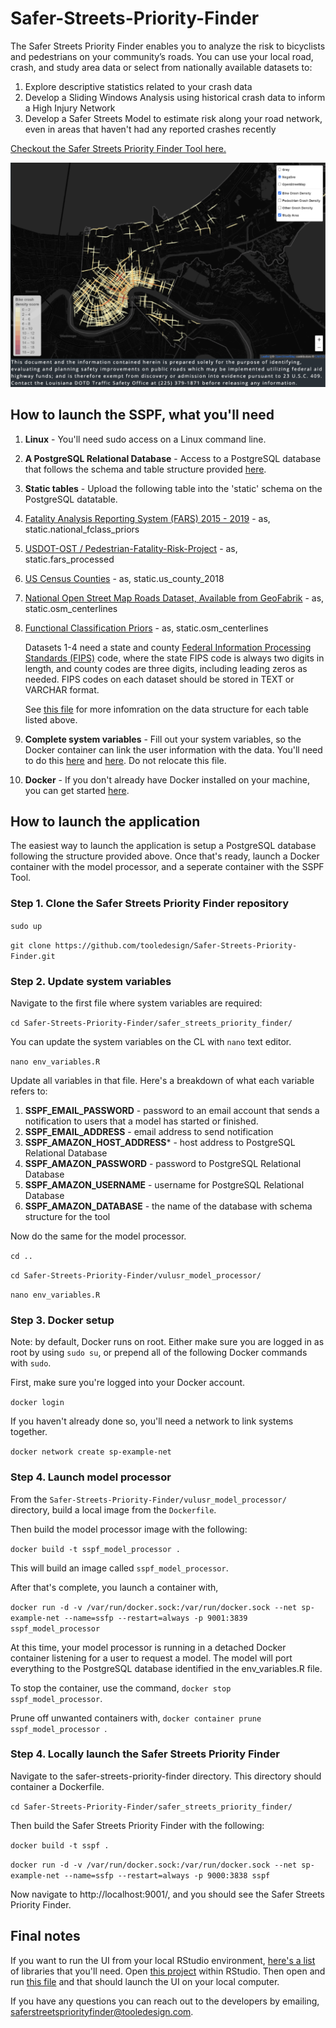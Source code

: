 # Safer-Streets-Priority-Finder

The Safer Streets Priority Finder enables you to analyze the risk to bicyclists and pedestrians on your community’s roads. You can use your local road, crash, and study area data or select from nationally available datasets to:

1. Explore descriptive statistics related to your crash data
2. Develop a Sliding Windows Analysis using historical crash data to inform a High Injury Network
3. Develop a Safer Streets Model to estimate risk along your road network, even in areas that haven't had any reported crashes recently

[Checkout the Safer Streets Priority Finder Tool here.](https://www.saferstreetspriorityfinder.com/)

<img width="677" alt="Screen Shot 2021-08-19 at 4 30 40 PM" src="https://github.com/tooledesign/Safer-Streets-Priority-Finder/blob/main/landing_page/images/nola_bike_crash_score_w_study_reduced_social_media.png">


## How to launch the SSPF, what you'll need

1. **Linux** - You'll need sudo access on a Linux command line. 
2. **A PostgreSQL Relational Database** - Access to a PostgreSQL database that follows the schema and table structure provided [here](https://github.com/tooledesign/Safer-Streets-Priority-Finder/blob/main/build_psql_db.sql).
3. **Static tables** - Upload the following table into the 'static' schema on the PostgreSQL datatable. 
  1. [Fatality Analysis Reporting System (FARS) 2015 - 2019](https://www.nhtsa.gov/file-downloads?p=nhtsa/downloads/FARS/) - as, static.national_fclass_priors
  2. [USDOT-OST / Pedestrian-Fatality-Risk-Project](https://github.com/USDOT-OST/Pedestrian-Fatality-Risk-Project) - as, static.fars_processed
  3. [US Census Counties](https://www.census.gov/data.html) - as, static.us_county_2018
  4. [National Open Street Map Roads Dataset, Available from GeoFabrik](https://www.geofabrik.de/data/download.html) - as, static.osm_centerlines
  5. [Functional Classification Priors](https://github.com/tooledesign/Safer-Streets-Priority-Finder/blob/main/national_fclass_priors.csv) - as, static.osm_centerlines
      
      Datasets 1-4 need a state and county [Federal Information Processing Standards (FIPS)](https://www.nist.gov/standardsgov/compliance-faqs-federal-information-processing-standards-fips#:~:text=FIPS%20are%20standards%20and%20guidelines,by%20the%20Secretary%20of%20Commerce) code, where the state FIPS code is always two digits in length, and county codes are three digits, including leading zeros as needed. FIPS codes on each dataset should be stored in TEXT or VARCHAR format.
      
      See [this file](https://github.com/tooledesign/Safer-Streets-Priority-Finder/blob/main/build_psql_db.sql) for more infomration on the data structure for each table listed above. 
      
4. **Complete system variables** - Fill out your system variables, so the Docker container can link the user information with the data. You'll need to do this [here](https://github.com/tooledesign/Safer-Streets-Priority-Finder/blob/main/safer_streets_priority_finder/env_variables.R) and [here](https://github.com/tooledesign/Safer-Streets-Priority-Finder/blob/main/vulusr_model_processor/env_variables.R). Do not relocate this file. 
5. **Docker** - If you don't already have Docker installed on your machine, you can get started [here](https://docs.docker.com/get-docker/).


## How to launch the application

The easiest way to launch the application is setup a PostgreSQL database following the structure provided above. Once that's ready, launch a Docker container with the model processor, and a seperate container with the SSPF Tool.

### Step 1. Clone the Safer Streets Priority Finder repository 

``` sudo up ```

``` git clone https://github.com/tooledesign/Safer-Streets-Priority-Finder.git ```

### Step 2. Update system variables 

Navigate to the first file where system variables are required: 

``` cd Safer-Streets-Priority-Finder/safer_streets_priority_finder/ ```

You can update the system variables on the CL with ```nano``` text editor.

``` nano env_variables.R ```

Update all variables in that file. Here's a breakdown of what each variable refers to: 

1. **SSPF_EMAIL_PASSWORD** - password to an email account that sends a notification to users that a model has started or finished.
2. **SSPF_EMAIL_ADDRESS** - email address to send notification 
3. **SSPF_AMAZON_HOST_ADDRESS***  - host address to PostgreSQL Relational Database 
4. **SSPF_AMAZON_PASSWORD** - password to PostgreSQL Relational Database
5. **SSPF_AMAZON_USERNAME** - username for PostgreSQL Relational Database
6. **SSPF_AMAZON_DATABASE** - the name of the database with schema structure for the tool 

Now do the same for the model processor. 

``` cd .. ``` 

``` cd Safer-Streets-Priority-Finder/vulusr_model_processor/ ```

``` nano env_variables.R ```

### Step 3. Docker setup

Note: by default, Docker runs on root. Either make sure you are logged in as root by using `sudo su`, or prepend all of the following Docker commands with `sudo`.

First, make sure you're logged into your Docker account. 

``` docker login ```

If you haven't already done so, you'll need a network to link systems together. 

``` docker network create sp-example-net ```

### Step 4. Launch model processor 

From the ```Safer-Streets-Priority-Finder/vulusr_model_processor/``` directory, build a local image from the ```Dockerfile```. 

Then build the model processor image with the following: 

```docker build -t sspf_model_processor .```

This will build an image called ```sspf_model_processor```. 

After that's complete, you launch a container with, 

```docker run -d -v /var/run/docker.sock:/var/run/docker.sock --net sp-example-net --name=ssfp --restart=always -p 9001:3839 sspf_model_processor``` 

At this time, your model processor is running in a detached Docker container listening for a user to request a model. The model will port everything to the PostgreSQL database identified in the env_variables.R file. 

To stop the container, use the command, ```docker stop sspf_model_processor```. 

Prune off unwanted containers with, ```docker container prune sspf_model_processor ```. 

### Step 4. Locally launch the Safer Streets Priority Finder

Navigate to the safer-streets-priority-finder directory. This directory should container a Dockerfile. 

``` cd Safer-Streets-Priority-Finder/safer_streets_priority_finder/ ```

Then build the Safer Streets Priority Finder with the following: 

```docker build -t sspf .```

```docker run -d -v /var/run/docker.sock:/var/run/docker.sock --net sp-example-net --name=ssfp --restart=always -p 9000:3838 sspf``` 

Now navigate to http://localhost:9001/, and you should see the Safer Streets Priority Finder. 

## Final notes

If you want to run the UI from your local RStudio environment, [here's a list](https://github.com/tooledesign/Safer-Streets-Priority-Finder/blob/main/safer_streets_priority_finder/required_libraries.R) of libraries that you'll need. Open [this project](https://github.com/tooledesign/Safer-Streets-Priority-Finder/blob/main/safer_streets_priority_finder/safer_streets_priority_finder.Rproj) within RStudio. Then open and run [this file](https://github.com/tooledesign/Safer-Streets-Priority-Finder/blob/main/safer_streets_priority_finder/dev/run_dev.R) and that should launch the UI on your local computer. 

If you have any questions you can reach out to the developers by emailing, saferstreetspriorityfinder@tooledesign.com.
